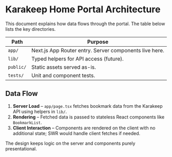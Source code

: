 # Karakeep Home Portal Architecture

This document explains how data flows through the portal. The table below lists the key directories.

| Path | Purpose |
| ---- | ------- |
| `app/` | Next.js App Router entry. Server components live here. |
| `lib/` | Typed helpers for API access (future). |
| `public/` | Static assets served as-is. |
| `tests/` | Unit and component tests. |

## Data Flow

1. **Server Load** – `app/page.tsx` fetches bookmark data from the Karakeep API using helpers in `lib/`.
2. **Rendering** – Fetched data is passed to stateless React components like `BookmarkList`.
3. **Client Interaction** – Components are rendered on the client with no additional state; SWR would handle client fetches if needed.

The design keeps logic on the server and components purely presentational.
